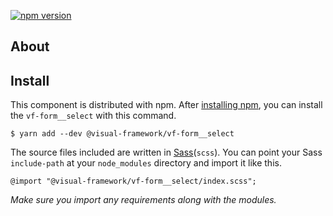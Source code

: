 [![npm version](https://badge.fury.io/js/%40visual-framework%2Fvf-form__select.svg)](https://badge.fury.io/js/%40visual-framework%2Fvf-form__select)

## About

## Install

This component is distributed with npm. After [installing npm](https://www.npmjs.com/get-npm), you can install the `vf-form__select` with this command.

```
$ yarn add --dev @visual-framework/vf-form__select
```

The source files included are written in [Sass](http://sass-lang.com)(`scss`). You can point your Sass `include-path` at your `node_modules` directory and import it like this.

```
@import "@visual-framework/vf-form__select/index.scss";
```

_Make sure you import any requirements along with the modules._
